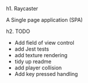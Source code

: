 h1. Raycaster

A Single page application (SPA)

h2. TODO

* Add field of view control
* add Jest tests
* add texture rendering
* tidy up readme
* add player collision
* Add key pressed handling